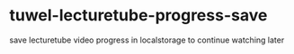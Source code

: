# tuwel-lecturetube-progress-save
save lecturetube video progress in localstorage to continue watching later
